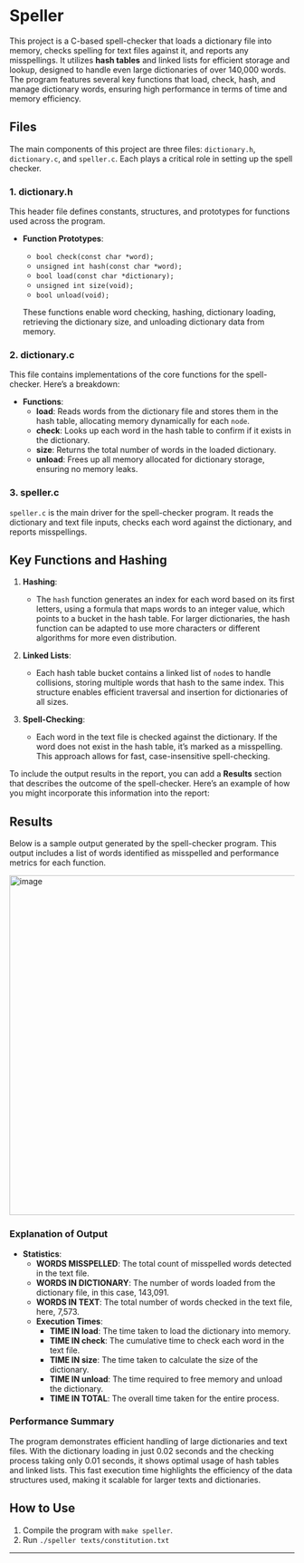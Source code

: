 # Speller


This project is a C-based spell-checker that loads a dictionary file into memory, checks spelling for text files against it, and reports any misspellings. It utilizes <b>hash tables</b> and linked lists for efficient storage and lookup, designed to handle even large dictionaries of over 140,000 words. The program features several key functions that load, check, hash, and manage dictionary words, ensuring high performance in terms of time and memory efficiency.


## Files


The main components of this project are three files: `dictionary.h`, `dictionary.c`, and `speller.c`. Each plays a critical role in setting up the spell checker.


### 1. dictionary.h
This header file defines constants, structures, and prototypes for functions used across the program.
- **Function Prototypes**:
  - `bool check(const char *word);`
  - `unsigned int hash(const char *word);`
  - `bool load(const char *dictionary);`
  - `unsigned int size(void);`
  - `bool unload(void);`


  These functions enable word checking, hashing, dictionary loading, retrieving the dictionary size, and unloading dictionary data from memory.


### 2. dictionary.c
This file contains implementations of the core functions for the spell-checker. Here’s a breakdown:
- **Functions**:
  - **load**: Reads words from the dictionary file and stores them in the hash table, allocating memory dynamically for each `node`.
  - **check**: Looks up each word in the hash table to confirm if it exists in the dictionary.
  - **size**: Returns the total number of words in the loaded dictionary.
  - **unload**: Frees up all memory allocated for dictionary storage, ensuring no memory leaks.


### 3. speller.c
`speller.c` is the main driver for the spell-checker program. It reads the dictionary and text file inputs, checks each word against the dictionary, and reports misspellings.


## Key Functions and Hashing


1. **Hashing**:
   - The `hash` function generates an index for each word based on its first letters, using a formula that maps words to an integer value, which points to a bucket in the hash table. For larger dictionaries, the hash function can be adapted to use more characters or different algorithms for more even distribution.


2. **Linked Lists**:
   - Each hash table bucket contains a linked list of `node`s to handle collisions, storing multiple words that hash to the same index. This structure enables efficient traversal and insertion for dictionaries of all sizes.


3. **Spell-Checking**:
   - Each word in the text file is checked against the dictionary. If the word does not exist in the hash table, it’s marked as a misspelling. This approach allows for fast, case-insensitive spell-checking.

To include the output results in the report, you can add a **Results** section that describes the outcome of the spell-checker. Here’s an example of how you might incorporate this information into the report:


## Results

Below is a sample output generated by the spell-checker program. This output includes a list of words identified as misspelled and performance metrics for each function.


<img width="600" alt="image" src="https://github.com/user-attachments/assets/6d5cae0e-523b-4f5b-9135-40c1312f89eb">



### Explanation of Output

- **Statistics**:
  - **WORDS MISSPELLED**: The total count of misspelled words detected in the text file.
  - **WORDS IN DICTIONARY**: The number of words loaded from the dictionary file, in this case, 143,091.
  - **WORDS IN TEXT**: The total number of words checked in the text file, here, 7,573.
  - **Execution Times**:
    - **TIME IN load**: The time taken to load the dictionary into memory.
    - **TIME IN check**: The cumulative time to check each word in the text file.
    - **TIME IN size**: The time taken to calculate the size of the dictionary.
    - **TIME IN unload**: The time required to free memory and unload the dictionary.
    - **TIME IN TOTAL**: The overall time taken for the entire process.

### Performance Summary

The program demonstrates efficient handling of large dictionaries and text files. With the dictionary loading in just 0.02 seconds and the checking process taking only 0.01 seconds, it shows optimal usage of hash tables and linked lists. This fast execution time highlights the efficiency of the data structures used, making it scalable for larger texts and dictionaries.


## How to Use

1. Compile the program with `make speller`.
2. Run `./speller texts/constitution.txt`

---


